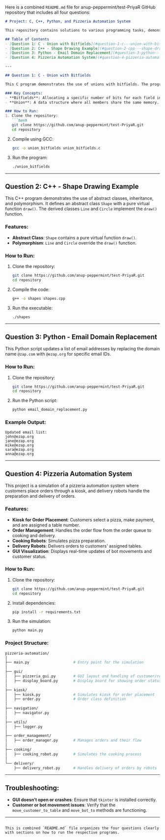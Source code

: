 Here is a combined `README.md` file for anup-peppermint/test-PriyaR  GitHub repository that includes all four questions:

```markdown
# Project: C, C++, Python, and Pizzeria Automation System

This repository contains solutions to various programming tasks, demonstrating concepts in C, C++, Python, and system design. It includes a union with bitfields in C, abstract classes and polymorphism in C++, email domain replacement in Python, and a pizzeria automation system.

## Table of Contents
- [Question 1: C - Union with Bitfields](#question-1-c---union-with-bitfields)
- [Question 2: C++ - Shape Drawing Example](#question-2-cpp---shape-drawing-example)
- [Question 3: Python - Email Domain Replacement](#question-3-python---email-domain-replacement)
- [Question 4: Pizzeria Automation System](#question-4-pizzeria-automation-system)

---

## Question 1: C - Union with Bitfields

This C program demonstrates the use of unions with bitfields. The program defines a structure with bitfields and shows how unions allow you to access the same memory in different formats.

### Key Concepts:
- **Bitfields**: Allocating a specific number of bits for each field in a structure.
- **Union**: A data structure where all members share the same memory.

### How to Run:
1. Clone the repository:
   ```bash
   git clone https://github.com/anup-peppermint/test-PriyaR.git
   cd repository
   ```
2. Compile using GCC:
   ```bash
   gcc -o union_bitfields union_bitfields.c
   ```
3. Run the program:
   ```bash
   ./union_bitfields
   ```

---

## Question 2: C++ - Shape Drawing Example

This C++ program demonstrates the use of abstract classes, inheritance, and polymorphism. It defines an abstract class `Shape` with a pure virtual function `draw()`. The derived classes `Line` and `Circle` implement the `draw()` function.

### Features:
- **Abstract Class**: `Shape` contains a pure virtual function `draw()`.
- **Polymorphism**: `Line` and `Circle` override the `draw()` function.

### How to Run:
1. Clone the repository:
   ```bash
   git clone https://github.com/anup-peppermint/test-PriyaR.git
   cd repository
   ```
2. Compile the code:
   ```bash
   g++ -o shapes shapes.cpp
   ```
3. Run the executable:
   ```bash
   ./shapes
   ```

---

## Question 3: Python - Email Domain Replacement

This Python script updates a list of email addresses by replacing the domain name `@zap.com` with `@ezap.org` for specific email IDs.

### How to Run:
1. Clone the repository:
   ```bash
   git clone https://github.com/anup-peppermint/test-PriyaR.git
   cd repository
   ```
2. Run the Python script:
   ```bash
   python email_domain_replacement.py
   ```

### Example Output:
```
Updated email list:
john@ezap.org
jane@ezap.org
mike@ezap.org
sara@ezap.org
anna@ezap.org
```

---

## Question 4: Pizzeria Automation System

This project is a simulation of a pizzeria automation system where customers place orders through a kiosk, and delivery robots handle the preparation and delivery of orders.

### Features:
- **Kiosk for Order Placement**: Customers select a pizza, make payment, and are assigned a table number.
- **Order Management**: Handles the order flow from the order queue to cooking and delivery.
- **Cooking Robots**: Simulates pizza preparation.
- **Delivery Robots**: Delivers orders to customers' assigned tables.
- **GUI Visualization**: Displays real-time updates of bot movements and customer status.

### How to Run:
1. Clone the repository:
   ```bash
   git clone https://github.com/anup-peppermint/test-PriyaR.git
   cd repository
   ```
2. Install dependencies:
   ```bash
   pip install -r requirements.txt
   ```
3. Run the simulation:
   ```bash
   python main.py
   ```

### Project Structure:
```bash
pizzeria-automation/
│
├── main.py                    # Entry point for the simulation
│
├── gui/                       
│   ├── pizzeria_gui.py        # GUI layout and handling of customer/robot movements
│   ├── display_board.py       # Display board for showing order statuses
│
├── kiosk/
│   ├── kiosk.py               # Simulates kiosk for order placement
│   ├── order.py               # Order class definition
│
├── navigation/
│   ├── navigator.py              
│
├── utils/
│   ├── logger.py               
│
├── order_management/
│   ├── order_manager.py       # Manages orders and their flow
│
├── cooking/
│   ├── cooking_robot.py       # Simulates the cooking process
│
└── delivery/
    ├── delivery_robot.py      # Handles delivery of orders by robots
```

---

## Troubleshooting:
- **GUI doesn’t open or crashes**: Ensure that `tkinter` is installed correctly.
- **Customer or bot movement issues**: Verify that the `move_customer_to_table` and `move_bot_to` methods are functioning.

---

```

This is combined `README.md` file organizes the four questions clearly with sections on how to run the respective programs.
